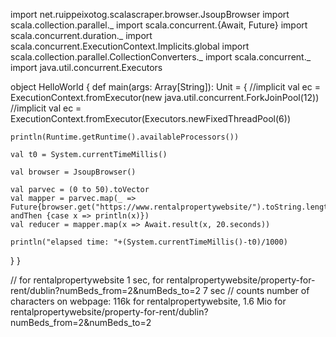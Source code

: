 import net.ruippeixotog.scalascraper.browser.JsoupBrowser
import scala.collection.parallel._
import scala.concurrent.{Await, Future}
import scala.concurrent.duration._
import scala.concurrent.ExecutionContext.Implicits.global
import scala.collection.parallel.CollectionConverters._
import scala.concurrent._
import java.util.concurrent.Executors



object HelloWorld {
  def main(args: Array[String]): Unit = {
    //implicit val ec = ExecutionContext.fromExecutor(new java.util.concurrent.ForkJoinPool(12))
    //implicit val ec = ExecutionContext.fromExecutor(Executors.newFixedThreadPool(6))
    
    println(Runtime.getRuntime().availableProcessors())
    
    val t0 = System.currentTimeMillis()
    
    val browser = JsoupBrowser()    
    
    val parvec = (0 to 50).toVector
    val mapper = parvec.map(_ => Future{browser.get("https://www.rentalpropertywebsite/").toString.length} andThen {case x => println(x)})
    val reducer = mapper.map(x => Await.result(x, 20.seconds))
    
    println("elapsed time: "+(System.currentTimeMillis()-t0)/1000)

    
  }
}

// for rentalpropertywebsite 1 sec, for rentalpropertywebsite/property-for-rent/dublin?numBeds_from=2&numBeds_to=2 7 sec 
// counts number of characters on webpage: 116k for rentalpropertywebsite, 1.6 Mio for rentalpropertywebsite/property-for-rent/dublin?numBeds_from=2&numBeds_to=2
